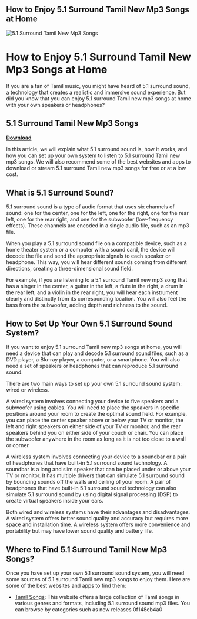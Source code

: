 ## How to Enjoy 5.1 Surround Tamil New Mp3 Songs at Home

 
![5.1 Surround Tamil New Mp3 Songs](https://encrypted-tbn3.gstatic.com/images?q=tbn:ANd9GcTitg4cLF1-jOfkixUlEpQ7hfWPlmya1tRF5BvwwkO-uUjs9RK48AEvH_s)

 
# How to Enjoy 5.1 Surround Tamil New Mp3 Songs at Home
 
If you are a fan of Tamil music, you might have heard of 5.1 surround sound, a technology that creates a realistic and immersive sound experience. But did you know that you can enjoy 5.1 surround Tamil new mp3 songs at home with your own speakers or headphones?
 
## 5.1 Surround Tamil New Mp3 Songs


[**Download**](https://lomasmavi.blogspot.com/?c=2tKMVH)

 
In this article, we will explain what 5.1 surround sound is, how it works, and how you can set up your own system to listen to 5.1 surround Tamil new mp3 songs. We will also recommend some of the best websites and apps to download or stream 5.1 surround Tamil new mp3 songs for free or at a low cost.
  
## What is 5.1 Surround Sound?
 
5.1 surround sound is a type of audio format that uses six channels of sound: one for the center, one for the left, one for the right, one for the rear left, one for the rear right, and one for the subwoofer (low-frequency effects). These channels are encoded in a single audio file, such as an mp3 file.
 
When you play a 5.1 surround sound file on a compatible device, such as a home theater system or a computer with a sound card, the device will decode the file and send the appropriate signals to each speaker or headphone. This way, you will hear different sounds coming from different directions, creating a three-dimensional sound field.
 
For example, if you are listening to a 5.1 surround Tamil new mp3 song that has a singer in the center, a guitar in the left, a flute in the right, a drum in the rear left, and a violin in the rear right, you will hear each instrument clearly and distinctly from its corresponding location. You will also feel the bass from the subwoofer, adding depth and richness to the sound.
  
## How to Set Up Your Own 5.1 Surround Sound System?
 
If you want to enjoy 5.1 surround Tamil new mp3 songs at home, you will need a device that can play and decode 5.1 surround sound files, such as a DVD player, a Blu-ray player, a computer, or a smartphone. You will also need a set of speakers or headphones that can reproduce 5.1 surround sound.
 
There are two main ways to set up your own 5.1 surround sound system: wired or wireless.
 
A wired system involves connecting your device to five speakers and a subwoofer using cables. You will need to place the speakers in specific positions around your room to create the optimal sound field. For example, you can place the center speaker above or below your TV or monitor, the left and right speakers on either side of your TV or monitor, and the rear speakers behind you on either side of your couch or chair. You can place the subwoofer anywhere in the room as long as it is not too close to a wall or corner.
 
A wireless system involves connecting your device to a soundbar or a pair of headphones that have built-in 5.1 surround sound technology. A soundbar is a long and slim speaker that can be placed under or above your TV or monitor. It has multiple drivers that can simulate 5.1 surround sound by bouncing sounds off the walls and ceiling of your room. A pair of headphones that have built-in 5.1 surround sound technology can also simulate 5.1 surround sound by using digital signal processing (DSP) to create virtual speakers inside your ears.
 
Both wired and wireless systems have their advantages and disadvantages. A wired system offers better sound quality and accuracy but requires more space and installation time. A wireless system offers more convenience and portability but may have lower sound quality and battery life.
  
## Where to Find 5.1 Surround Tamil New Mp3 Songs?
 
Once you have set up your own 5.1 surround sound system, you will need some sources of 5.1 surround Tamil new mp3 songs to enjoy them. Here are some of the best websites and apps to find them:
 
- [Tamil Songs](https://www.tamilsongs.net/): This website offers a large collection of Tamil songs in various genres and formats, including 5.1 surround sound mp3 files. You can browse by categories such as new releases 0f148eb4a0
